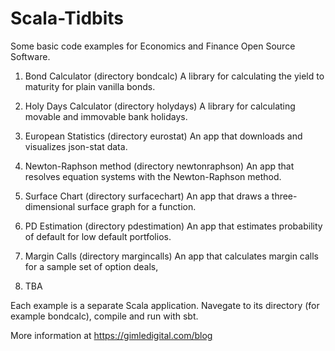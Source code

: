 # Scala-Tidbits
Some basic code examples for Economics and Finance Open Source Software.

1.  Bond Calculator (directory bondcalc)
    A library for calculating the yield to maturity for plain vanilla bonds.

2.  Holy Days Calculator (directory holydays)
    A library for calculating movable and immovable bank holidays.

3.  European Statistics (directory eurostat)
    An app that downloads and visualizes json-stat data.

4.  Newton-Raphson method (directory newtonraphson)
    An app that resolves equation systems with the Newton-Raphson method.

5.  Surface Chart (directory surfacechart)
    An app that draws a three-dimensional surface graph for a function.

6.  PD Estimation (directory pdestimation)
    An app that estimates probability of default for low default portfolios.

7.  Margin Calls (directory margincalls)
    An app that calculates margin calls for a sample set of option deals,

8.  TBA

Each example is a separate Scala application. Navegate to its directory
(for example bondcalc), compile and run with sbt.

More information at https://gimledigital.com/blog
